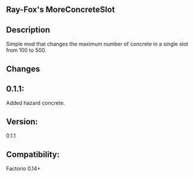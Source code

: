 ## Ray-Fox's MoreConcreteSlot

## Description

Simple mod that changes the maximum number of concrete in a single slot from 100 to 500.

## Changes
## 0.1.1:
Added hazard concrete.

## Version:
0.1.1
## Compatibility:
Factorio 0.14+
